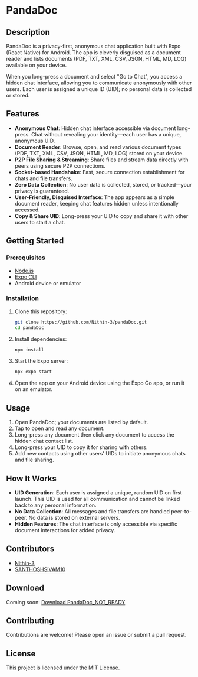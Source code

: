 # PandaDoc

## Description

PandaDoc is a privacy-first, anonymous chat application built with Expo (React Native) for Android. The app is cleverly disguised as a document reader and lists documents (PDF, TXT, XML, CSV, JSON, HTML, MD, LOG) available on your device. 

When you long-press a document and select "Go to Chat", you access a hidden chat interface, allowing you to communicate anonymously with other users. Each user is assigned a unique ID (UID); no personal data is collected or stored.

## Features

- **Anonymous Chat**: Hidden chat interface accessible via document long-press. Chat without revealing your identity—each user has a unique, anonymous UID.
- **Document Reader**: Browse, open, and read various document types (PDF, TXT, XML, CSV, JSON, HTML, MD, LOG) stored on your device. 
- **P2P File Sharing & Streaming**: Share files and stream data directly with peers using secure P2P connections.
- **Socket-based Handshake**: Fast, secure connection establishment for chats and file transfers.
- **Zero Data Collection**: No user data is collected, stored, or tracked—your privacy is guaranteed.
- **User-Friendly, Disguised Interface**: The app appears as a simple document reader, keeping chat features hidden unless intentionally accessed.
- **Copy & Share UID**: Long-press your UID to copy and share it with other users to start a chat.

## Getting Started

### Prerequisites

- [Node.js](https://nodejs.org/)
- [Expo CLI](https://docs.expo.dev/get-started/installation/)
- Android device or emulator

### Installation

1. Clone this repository:
    ```bash
    git clone https://github.com/Nithin-3/pandaDoc.git
    cd pandaDoc
    ```
2. Install dependencies:
    ```bash
    npm install
    ```
3. Start the Expo server:
    ```bash
    npx expo start
    ```
4. Open the app on your Android device using the Expo Go app, or run it on an emulator.

## Usage

1. Open PandaDoc; your documents are listed by default.
2. Tap to open and read any document.
3. Long-press any document then click any document to access the hidden chat contact list.
4. Long-press your UID to copy it for sharing with others.
5. Add new contacts using other users' UIDs to initiate anonymous chats and file sharing.

## How It Works

- **UID Generation**: Each user is assigned a unique, random UID on first launch. This UID is used for all communication and cannot be linked back to any personal information.
- **No Data Collection**: All messages and file transfers are handled peer-to-peer. No data is stored on external servers.
- **Hidden Features**: The chat interface is only accessible via specific document interactions for added privacy.

## Contributors

- [Nithin-3](https://github.com/Nithin-3)
- [SANTHOSHSIVAM10](https://github.com/SANTHOSHSIVAM10)

## Download

Coming soon: [Download PandaDoc_NOT_READY](your-download-link-here)

## Contributing

Contributions are welcome! Please open an issue or submit a pull request.

## License

This project is licensed under the MIT License.
